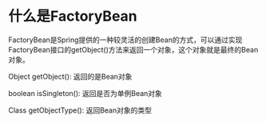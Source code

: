 # 什么是FactoryBean 

FactoryBean是Spring提供的一种较灵活的创建Bean的方式，可以通过实现FactoryBean接口的getObject()方法来返回一个对象，这个对象就是最终的Bean对象。

Object getObject(): 返回的是Bean对象

boolean isSingleton(): 返回是否为单例Bean对象

Class getObjectType(): 返回Bean对象的类型